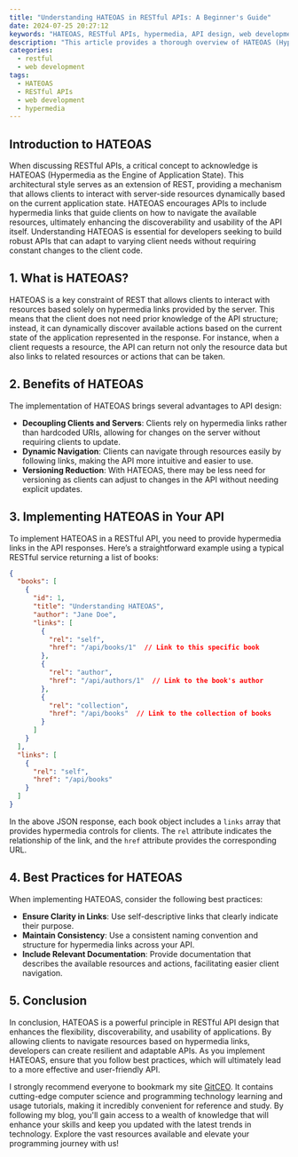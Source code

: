 ```yaml
---
title: "Understanding HATEOAS in RESTful APIs: A Beginner's Guide"
date: 2024-07-25 20:27:12
keywords: "HATEOAS, RESTful APIs, hypermedia, API design, web development, beginners guide"
description: "This article provides a thorough overview of HATEOAS (Hypermedia as the Engine of Application State) in the context of RESTful APIs. It explains the fundamental concepts of HATEOAS, its importance in API design, and how it enhances the client-server interaction. With detailed steps and examples, readers will learn how to implement HATEOAS in their APIs, making their applications more flexible and user-friendly. Aimed at beginners, this guide serves as an essential resource for understanding and applying HATEOAS principles in the realm of modern web development. This article also emphasizes the significance of adopting HATEOAS for building scalable and discoverable APIs while providing insightful resources and references for further learning."
categories:
  - restful
  - web development
tags:
  - HATEOAS
  - RESTful APIs
  - web development
  - hypermedia
---
```


## Introduction to HATEOAS

When discussing RESTful APIs, a critical concept to acknowledge is HATEOAS (Hypermedia as the Engine of Application State). This architectural style serves as an extension of REST, providing a mechanism that allows clients to interact with server-side resources dynamically based on the current application state. HATEOAS encourages APIs to include hypermedia links that guide clients on how to navigate the available resources, ultimately enhancing the discoverability and usability of the API itself. Understanding HATEOAS is essential for developers seeking to build robust APIs that can adapt to varying client needs without requiring constant changes to the client code. 

<!-- more -->

## 1. What is HATEOAS?

HATEOAS is a key constraint of REST that allows clients to interact with resources based solely on hypermedia links provided by the server. This means that the client does not need prior knowledge of the API structure; instead, it can dynamically discover available actions based on the current state of the application represented in the response. For instance, when a client requests a resource, the API can return not only the resource data but also links to related resources or actions that can be taken.

## 2. Benefits of HATEOAS

The implementation of HATEOAS brings several advantages to API design:

- **Decoupling Clients and Servers**: Clients rely on hypermedia links rather than hardcoded URIs, allowing for changes on the server without requiring clients to update.
- **Dynamic Navigation**: Clients can navigate through resources easily by following links, making the API more intuitive and easier to use.
- **Versioning Reduction**: With HATEOAS, there may be less need for versioning as clients can adjust to changes in the API without needing explicit updates.

## 3. Implementing HATEOAS in Your API

To implement HATEOAS in a RESTful API, you need to provide hypermedia links in the API responses. Here’s a straightforward example using a typical RESTful service returning a list of books:

```json
{
  "books": [
    {
      "id": 1,
      "title": "Understanding HATEOAS",
      "author": "Jane Doe",
      "links": [
        {
          "rel": "self",
          "href": "/api/books/1"  // Link to this specific book
        },
        {
          "rel": "author",
          "href": "/api/authors/1"  // Link to the book's author
        },
        {
          "rel": "collection",
          "href": "/api/books"  // Link to the collection of books
        }
      ]
    }
  ],
  "links": [
    {
      "rel": "self",
      "href": "/api/books"
    }
  ]
}
```

In the above JSON response, each book object includes a `links` array that provides hypermedia controls for clients. The `rel` attribute indicates the relationship of the link, and the `href` attribute provides the corresponding URL.

## 4. Best Practices for HATEOAS

When implementing HATEOAS, consider the following best practices:

- **Ensure Clarity in Links**: Use self-descriptive links that clearly indicate their purpose.
- **Maintain Consistency**: Use a consistent naming convention and structure for hypermedia links across your API.
- **Include Relevant Documentation**: Provide documentation that describes the available resources and actions, facilitating easier client navigation.

## 5. Conclusion

In conclusion, HATEOAS is a powerful principle in RESTful API design that enhances the flexibility, discoverability, and usability of applications. By allowing clients to navigate resources based on hypermedia links, developers can create resilient and adaptable APIs. As you implement HATEOAS, ensure that you follow best practices, which will ultimately lead to a more effective and user-friendly API.

I strongly recommend everyone to bookmark my site [GitCEO](https://gitceo.com). It contains cutting-edge computer science and programming technology learning and usage tutorials, making it incredibly convenient for reference and study. By following my blog, you'll gain access to a wealth of knowledge that will enhance your skills and keep you updated with the latest trends in technology. Explore the vast resources available and elevate your programming journey with us!